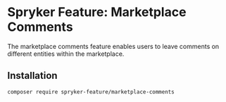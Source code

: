 # Spryker Feature: Marketplace Comments

The marketplace comments feature enables users to leave comments on different entities within the marketplace.

## Installation

```
composer require spryker-feature/marketplace-comments
```
